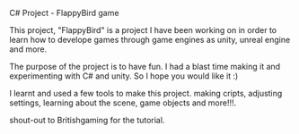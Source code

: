 C# Project - FlappyBird game

This project, "FlappyBird" is a project I have been working on in order to learn how to develope games through game engines as unity, unreal engine and more.

The purpose of the project is to have fun. I had a blast time making it and experimenting with C# and unity. So I hope you would like it :)

I learnt and used a few tools to make this project. making cripts, adjusting settings, learning about the scene, game objects and more!!!.

shout-out to Britishgaming for the tutorial.
